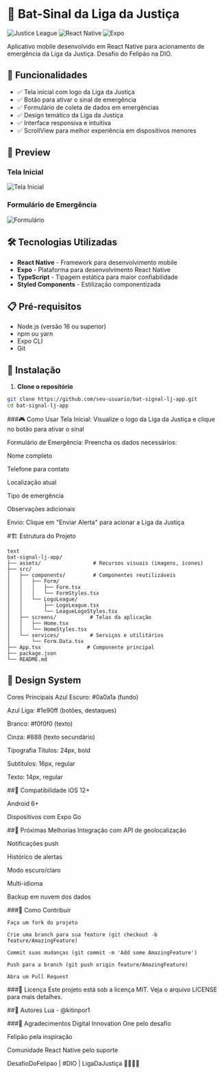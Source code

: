 # 🦇 Bat-Sinal da Liga da Justiça

![Justice League](https://img.shields.io/badge/Justice-League-blue?style=for-the-badge&logo=dc&logoColor=white)
![React Native](https://img.shields.io/badge/React_Native-0.72.0-61DAFB?style=for-the-badge&logo=react&logoColor=white)
![Expo](https://img.shields.io/badge/Expo-6.0.0-000020?style=for-the-badge&logo=expo&logoColor=white)

Aplicativo mobile desenvolvido em React Native para acionamento de emergência da Liga da Justiça. Desafio do Felipão na DIO.

## 🚀 Funcionalidades

- ✅ Tela inicial com logo da Liga da Justiça
- ✅ Botão para ativar o sinal de emergência
- ✅ Formulário de coleta de dados em emergências
- ✅ Design temático da Liga da Justiça
- ✅ Interface responsiva e intuitiva
- ✅ ScrollView para melhor experiência em dispositivos menores

## 📸 Preview

### Tela Inicial
![Tela Inicial](./assets/screenshots/home-screen.png)

### Formulário de Emergência
![Formulário](./assets/screenshots/form-screen.png)

## 🛠️ Tecnologias Utilizadas

- **React Native** - Framework para desenvolvimento mobile
- **Expo** - Plataforma para desenvolvimento React Native
- **TypeScript** - Tipagem estática para maior confiabilidade
- **Styled Components** - Estilização componentizada

## 📋 Pré-requisitos

- Node.js (versão 16 ou superior)
- npm ou yarn
- Expo CLI
- Git

## 🔧 Instalação

1. **Clone o repositório**
```bash
git clone https://github.com/seu-usuario/bat-signal-lj-app.git
cd bat-signal-lj-app
````
###🎮 Como Usar
Tela Inicial: Visualize o logo da Liga da Justiça e clique no botão para ativar o sinal

Formulário de Emergência: Preencha os dados necessários:

Nome completo

Telefone para contato

Localização atual

Tipo de emergência

Observações adicionais

Envio: Clique em "Enviar Alerta" para acionar a Liga da Justiça

#🏗️ Estrutura do Projeto
```
text
bat-signal-lj-app/
├── assets/                 # Recursos visuais (imagens, ícones)
├── src/
│   ├── components/         # Componentes reutilizáveis
│   │   ├── Form/
│   │   │   ├── Form.tsx
│   │   │   └── FormStyles.tsx
│   │   └── LogoLeague/
│   │       ├── LogoLeague.tsx
│   │       └── LeagueLogoStyles.tsx
│   ├── screens/           # Telas da aplicação
│   │   ├── Home.tsx
│   │   └── HomeStyles.tsx
│   └── services/          # Serviços e utilitários
│       └── Form.Data.tsx
├── App.tsx               # Componente principal
├── package.json
└── README.md
````

## 🎨 Design System
Cores Principais
Azul Escuro: #0a0a1a (fundo)

Azul Liga: #1e90ff (botões, destaques)

Branco: #f0f0f0 (texto)

Cinza: #888 (texto secundário)

Tipografia
Títulos: 24px, bold

Subtítulos: 16px, regular

Texto: 14px, regular

##📱 Compatibilidade
iOS 12+

Android 6+

Dispositivos com Expo Go

##🔄 Próximas Melhorias
Integração com API de geolocalização

Notificações push

Histórico de alertas

Modo escuro/claro

Multi-idioma

Backup em nuvem dos dados

###🤝 Como Contribuir
```
Faça um fork do projeto

Crie uma branch para sua feature (git checkout -b feature/AmazingFeature)

Commit suas mudanças (git commit -m 'Add some AmazingFeature')

Push para a branch (git push origin feature/AmazingFeature)

Abra um Pull Request
```
###📄 Licença
Este projeto está sob a licença MIT. Veja o arquivo LICENSE para mais detalhes.

##👥 Autores
Lua - @kitinpor1

###🙏 Agradecimentos
Digital Innovation One pelo desafio

Felipão pela inspiração

Comunidade React Native pelo suporte

DesafioDoFelipao | #DIO | LigaDaJustiça 🦸‍♂️🦸‍♀️


